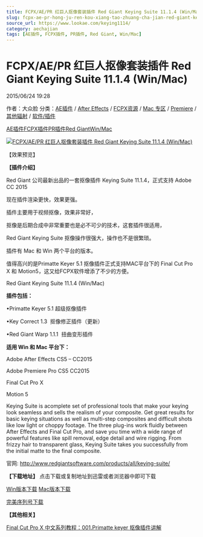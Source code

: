 ```yaml
---
title: FCPX/AE/PR 红巨人抠像套装插件 Red Giant Keying Suite 11.1.4 (Win/Mac)
slug: fcpx-ae-pr-hong-ju-ren-kou-xiang-tao-zhuang-cha-jian-red-giant-keying-suite-11-1-4-win-mac
source_url: https://www.lookae.com/keying1114/
category: aechajian
tags: [AE插件, FCPX插件, PR插件, Red Giant, Win/Mac]
---
```

# FCPX/AE/PR 红巨人抠像套装插件 Red Giant Keying Suite 11.1.4 (Win/Mac)

2015/06/24 19:28

作者：大众脸
分类：[AE插件](https://www.lookae.com/after-effects/aechajian/) / [After Effects](https://www.lookae.com/after-effects/) / [FCPX资源](https://www.lookae.com/fcpx/) / [Mac 专区](https://www.lookae.com/mac-osx/) / [Premiere](https://www.lookae.com/qitarjcj/premierezy/) / [其他辐射](https://www.lookae.com/others/) / [软件/插件](https://www.lookae.com/qitarjcj/)

[AE插件](https://www.lookae.com/tag/ae%e6%8f%92%e4%bb%b6/)[FCPX插件](https://www.lookae.com/tag/fcpx%e6%8f%92%e4%bb%b6/)[PR插件](https://www.lookae.com/tag/pr%e6%8f%92%e4%bb%b6/)[Red Giant](https://www.lookae.com/tag/red-giant/)[Win/Mac](https://www.lookae.com/tag/winmac/)

[![FCPX/AE/PR 红巨人抠像套装插件 Red Giant Keying Suite 11.1.4 (Win/Mac)](https://www.lookae.com/wp-content/uploads/2014/08/Keying1110.jpg "FCPX/AE/PR 红巨人抠像套装插件 Red Giant Keying Suite 11.1.4 (Win/Mac)-LookAE.com")](https://www.lookae.com/wp-content/uploads/2014/08/Keying1110.jpg)

【效果预览】

**【插件介绍】**

Red Giant 公司最新出品的一套抠像插件 Keying Suite 11.1.4，正式支持 Adobe CC 2015

现在插件渲染更快，效果更强。

插件主要用于视频抠像，效果非常好，

抠像是后期合成中非常重要也是必不可少的技术，这套插件很适用，

Red Giant Keying Suite 抠像操作很强大，操作也不是很繁琐。

插件有 Mac 和 Win 两个平台的版本。

值得高兴的是Primatte Keyer 5.1 抠像插件正式支持MAC平台下的 Final Cut Pro X 和 Motion5，这又给FCPX软件增添了不少的方便。

Red Giant Keying Suite 11.1.4 (Win/Mac)

**插件包括：**

•Primatte Keyer 5.1 超级抠像插件

•Key Correct 1.3  抠像修正插件（更新）

•Red Giant Warp 1.1.1  扭曲变形插件

**适用 Win 和 Mac 平台下：**

Adobe After Effects CS5 – CC2015

Adobe Premiere Pro CS5 CC2015

Final Cut Pro X

Motion 5

Keying Suite is acomplete set of professional tools that make your keying look seamless and sells the realism of your composite. Get great results for basic keying situations as well as multi-step composites and difficult shots like low light or choppy footage. The three plug-ins work fluidly between After Effects and Final Cut Pro, and save you time with a wide range of powerful features like spill removal, edge detail and wire rigging. From frizzy hair to transparent glass, Keying Suite takes you successfully from the initial matte to the final composite.

官网: http://www.redgiantsoftware.com/products/all/keying-suite/

**【下载地址】** 点击下载或复制地址到迅雷或者浏览器中即可下载

[Win版本下载](http://redgiant.http.internapcdn.net/redgiant/products/singlesuites/keying/archive/KSuite_Win_Full_11.1.4.zip) [Mac版本下载](http://redgiant.http.internapcdn.net/redgiant/products/singlesuites/keying/archive/KSuite_Mac_Full_11.1.4.zip)

[完美序列号下载](https://www.400gb.com/file/70980601)

**【其他相关】**

[Final Cut Pro X 中文系列教程：001.Primatte keyer 抠像插件讲解](https://www.mfcpx.com/primattekeyer/)
